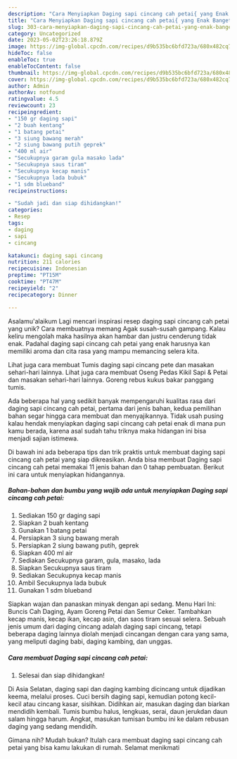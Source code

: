 ```yaml
---
description: "Cara Menyiapkan Daging sapi cincang cah petai{ yang Enak Banget"
title: "Cara Menyiapkan Daging sapi cincang cah petai{ yang Enak Banget"
slug: 303-cara-menyiapkan-daging-sapi-cincang-cah-petai-yang-enak-banget
category: Uncategorized
date: 2023-05-02T23:26:18.879Z
image: https://img-global.cpcdn.com/recipes/d9b535bc6bfd723a/680x482cq70/daging-sapi-cincang-cah-petai-foto-resep-utama.jpg
hideToc: false
enableToc: true
enableTocContent: false
thumbnail: https://img-global.cpcdn.com/recipes/d9b535bc6bfd723a/680x482cq70/daging-sapi-cincang-cah-petai-foto-resep-utama.jpg
cover: https://img-global.cpcdn.com/recipes/d9b535bc6bfd723a/680x482cq70/daging-sapi-cincang-cah-petai-foto-resep-utama.jpg
author: Admin
authorAv: notfound
ratingvalue: 4.5
reviewcount: 23
recipeingredient:
- "150 gr daging sapi"
- "2 buah kentang"
- "1 batang petai"
- "3 siung bawang merah"
- "2 siung bawang putih geprek"
- "400 ml air"
- "Secukupnya garam gula masako lada"
- "Secukupnya saus tiram"
- "Secukupnya kecap manis"
- "Secukupnya lada bubuk"
- "1 sdm blueband"
recipeinstructions:

- "Sudah jadi dan siap dihidangkan!"
categories:
- Resep
tags:
- daging
- sapi
- cincang

katakunci: daging sapi cincang 
nutrition: 211 calories
recipecuisine: Indonesian
preptime: "PT15M"
cooktime: "PT47M"
recipeyield: "2"
recipecategory: Dinner

---
```



Asalamu'alaikum Lagi mencari inspirasi resep daging sapi cincang cah petai yang unik? Cara membuatnya memang Agak susah-susah gampang. Kalau keliru mengolah maka hasilnya akan hambar dan justru cenderung tidak enak. Padahal daging sapi cincang cah petai yang enak harusnya kan memiliki aroma dan cita rasa yang mampu memancing selera kita.


Lihat juga cara membuat Tumis daging sapi cincang pete dan masakan sehari-hari lainnya. Lihat juga cara membuat Oseng Pedas Kikil Sapi &amp; Petai dan masakan sehari-hari lainnya. Goreng rebus kukus bakar panggang tumis.

Ada beberapa hal yang sedikit banyak mempengaruhi kualitas rasa dari daging sapi cincang cah petai, pertama dari jenis bahan, kedua pemilihan bahan segar hingga cara membuat dan menyajikannya. Tidak usah pusing kalau hendak menyiapkan daging sapi cincang cah petai enak di mana pun kamu berada, karena asal sudah tahu triknya maka hidangan ini bisa menjadi sajian istimewa.


Di bawah ini ada beberapa tips dan trik praktis untuk membuat daging sapi cincang cah petai yang siap dikreasikan. Anda bisa membuat Daging sapi cincang cah petai memakai 11 jenis bahan dan 0 tahap pembuatan. Berikut ini cara untuk menyiapkan hidangannya.

<!--inarticleads1-->

##### Bahan-bahan dan bumbu yang wajib ada untuk menyiapkan Daging sapi cincang cah petai:

1. Sediakan 150 gr daging sapi
1. Siapkan 2 buah kentang
1. Gunakan 1 batang petai
1. Persiapkan 3 siung bawang merah
1. Persiapkan 2 siung bawang putih, geprek
1. Siapkan 400 ml air
1. Sediakan Secukupnya garam, gula, masako, lada
1. Siapkan Secukupnya saus tiram
1. Sediakan Secukupnya kecap manis
1. Ambil Secukupnya lada bubuk
1. Gunakan 1 sdm blueband


Siapkan wajan dan panaskan minyak dengan api sedang. Menu Hari Ini: Buncis Cah Daging, Ayam Goreng Petai dan Semur Ceker. Tambahkan kecap manis, kecap ikan, kecap asin, dan saos tiram sesuai selera. Sebuah jenis umum dari daging cincang adalah daging sapi cincang, tetapi beberapa daging lainnya diolah menjadi cincangan dengan cara yang sama, yang meliputi daging babi, daging kambing, dan unggas. 

<!--inarticleads2-->

##### Cara membuat Daging sapi cincang cah petai:


1. Selesai dan siap dihidangkan!

Di Asia Selatan, daging sapi dan daging kambing dicincang untuk dijadikan keema, melalui proses. Cuci bersih daging sapi, kemudian potong kecil-kecil atau cincang kasar, sisihkan. Didihkan air, masukan daging dan biarkan mendidih kembali. Tumis bumbu halus, lengkuas, serai, daun jerukdan daun salam hingga harum. Angkat, masukan tumisan bumbu ini ke dalam rebusan daging yang sedang mendidih. 

Gimana nih? Mudah bukan? Itulah cara membuat daging sapi cincang cah petai yang bisa kamu lakukan di rumah. Selamat menikmati
